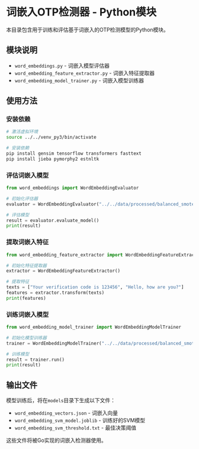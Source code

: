 # 词嵌入OTP检测器 - Python模块

本目录包含用于训练和评估基于词嵌入的OTP检测模型的Python模块。

## 模块说明

- `word_embeddings.py` - 词嵌入模型评估器
- `word_embedding_feature_extractor.py` - 词嵌入特征提取器
- `word_embedding_model_trainer.py` - 词嵌入模型训练器

## 使用方法

### 安装依赖

```bash
# 激活虚拟环境
source ../../venv_py3/bin/activate

# 安装依赖
pip install gensim tensorflow transformers fasttext
pip install jieba pymorphy2 estnltk
```

### 评估词嵌入模型

```python
from word_embeddings import WordEmbeddingEvaluator

# 初始化评估器
evaluator = WordEmbeddingEvaluator("../../data/processed/balanced_smote_dataset.csv")

# 评估模型
result = evaluator.evaluate_model()
print(result)
```

### 提取词嵌入特征

```python
from word_embedding_feature_extractor import WordEmbeddingFeatureExtractor

# 初始化特征提取器
extractor = WordEmbeddingFeatureExtractor()

# 提取特征
texts = ["Your verification code is 123456", "Hello, how are you?"]
features = extractor.transform(texts)
print(features)
```

### 训练词嵌入模型

```python
from word_embedding_model_trainer import WordEmbeddingModelTrainer

# 初始化模型训练器
trainer = WordEmbeddingModelTrainer("../../data/processed/balanced_smote_dataset.csv", "svm")

# 训练模型
result = trainer.run()
print(result)
```

## 输出文件

模型训练后，将在`models`目录下生成以下文件：

- `word_embedding_vectors.json` - 词嵌入向量
- `word_embedding_svm_model.joblib` - 训练好的SVM模型
- `word_embedding_svm_threshold.txt` - 最佳决策阈值

这些文件将被Go实现的词嵌入检测器使用。 
